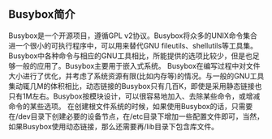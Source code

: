 ## Busybox简介
Busybox是一个开源项目，遵循GPL v2协议。Busybox将众多的UNIX命令集合进一个很小的可执行程序中，可以用来替代GNU fileutils、shellutils等工具集。Busybox中各种命令与相应的GNU工具相比，所能提供的选项比较少，但是也足够一般的应用了。Busybox主要用于嵌入式系统。
Busybox在编写过程中对文件大小进行了优化，并考虑了系统资源有限(比如内存等)的情况。与一般的GNU工具集动辄几M的体积相比，动态链接的Busybox只有几百K，即使是采用静态链接也只有1M左右。Busybox按模块设计，可以很容易地加入、去除某些命令，或增减命令的某些选项。
在创建根文件系统的时候，如果使用Busybox的话，只需要在/dev目录下创建必要的设备节点，在/etc目录下增加一些配置文件即可，当然，如果Busybox使用动态链接，那么还需要再/lib目录下包含库文件。


